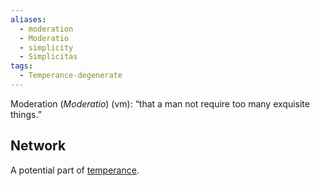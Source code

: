 ```yaml
---
aliases:
  - moderation
  - Moderatio
  - simplicity
  - Simplicitas
tags:
  - Temperance-degenerate
---
```

Moderation (*Moderatio*) (vm): “that a man not require too many exquisite things.”


## Network
A potential part of [temperance](obsidian://open?vault=Obsidian&file=VGBF%20Network%2FCardinal%20Virtues%2FTemperance%20(vm)).